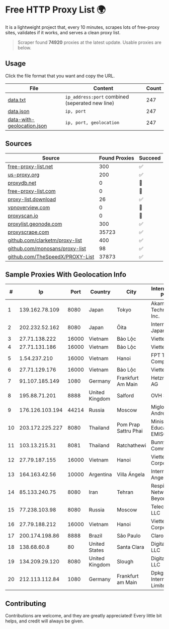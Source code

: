 
# Free HTTP Proxy List 🌍

It is a lightweight project that, every 10 minutes, scrapes lots of free-proxy sites, validates if it works, and serves a clean proxy list.


> Scraper found **74920** proxies at the latest update. Usable proxies are below.

## Usage

Click the file format that you want and copy the URL.


|File|Content|Count|
|----|-------|-----|
|[data.txt](https://raw.githubusercontent.com/themiralay/Proxy-List-World/master/data.txt)|`ip_address:port` combined (seperated new line)|247|
|[data.json](https://raw.githubusercontent.com/themiralay/Proxy-List-World/master/data.json)|`ip, port`|247|
|[data-with-geolocation.json](https://raw.githubusercontent.com/themiralay/Proxy-List-World/master/data-with-geolocation.json)|`ip, port, geolocation`|247|

## Sources

|Source|Found Proxies|Succeed|
|------|-------------|-------|
|[free-proxy-list.net](https://free-proxy-list.net)|300|✅|
|[us-proxy.org](https://www.us-proxy.org)|200|✅|
|[proxydb.net](http://proxydb.net)|0|🚫|
|[free-proxy-list.com](https://free-proxy-list.com/?page=&port=&type%5B%5D=http&type%5B%5D=https&up_time=0&search=Search)|0|🚫|
|[proxy-list.download](https://www.proxy-list.download/HTTP)|26|✅|
|[vpnoverview.com](https://vpnoverview.com/privacy/anonymous-browsing/free-proxy-servers)|0|🚫|
|[proxyscan.io](https://www.proxyscan.io)|0|🚫|
|[proxylist.geonode.com](https://proxylist.geonode.com/api/proxy-list?limit=300&page=1&sort_by=lastChecked&sort_type=desc&protocols=http,https)|300|✅|
|[proxyscrape.com](https://api.proxyscrape.com/v2/?request=displayproxies&protocol=http&timeout=10000&country=all&ssl=all&anonymity=all)|35723|✅|
|[github.com/clarketm/proxy-list](https://raw.githubusercontent.com/clarketm/proxy-list/master/proxy-list-raw.txt)|400|✅|
|[github.com/monosans/proxy-list](https://raw.githubusercontent.com/monosans/proxy-list/main/proxies/http.txt)|98|✅|
|[github.com/TheSpeedX/PROXY-List](https://raw.githubusercontent.com/TheSpeedX/PROXY-List/master/http.txt)|37873|✅|


## Sample Proxies With Geolocation Info

|#|Ip|Port|Country|City|Internet Service Provider|
|-|--|----|-------|----|-------------------------|
|1|139.162.78.109|8080|Japan|Tokyo|Akamai Technologies, Inc.|
|2|202.232.52.162|8080|Japan|Ōita|Internet Initiative Japan Inc.|
|3|27.71.138.222|16000|Vietnam|Bảo Lộc|Viettel Group|
|4|27.71.131.186|16000|Vietnam|Bảo Lộc|Viettel Group|
|5|1.54.237.210|16000|Vietnam|Hanoi|FPT Telecom Company|
|6|27.71.129.176|16000|Vietnam|Bảo Lộc|Viettel Group|
|7|91.107.185.149|1080|Germany|Frankfurt Am Main|Hetzner Online AG|
|8|195.88.71.201|8888|United Kingdom|Salford|OVH SAS|
|9|176.126.103.194|44214|Russia|Moscow|Miglovets Egor Andreevich|
|10|203.172.225.227|8080|Thailand|Pom Prap Sattru Phai|Ministry of Education - EMISC|
|11|103.13.215.31|8081|Thailand|Ratchathewi|Bunny Communications|
|12|27.79.187.155|16000|Vietnam|Hanoi|Viettel Corporation|
|13|164.163.42.56|10000|Argentina|Villa Ángela|Interret Villa Angela SRL|
|14|85.133.240.75|8080|Iran|Tehran|Respina Networks & Beyond PJSC|
|15|77.238.103.98|8080|Russia|Moscow|Telecom-Birzha, LLC|
|16|27.79.188.212|16000|Vietnam|Hanoi|Viettel Corporation|
|17|200.174.198.86|8888|Brazil|São Paulo|Claro S.A|
|18|138.68.60.8|80|United States|Santa Clara|DigitalOcean, LLC|
|19|134.209.29.120|8080|United Kingdom|Slough|DigitalOcean, LLC|
|20|212.113.112.84|1080|Germany|Frankfurt am Main|DpkgSoft International Limited|



## Contributing

Contributions are welcome, and they are greatly appreciated! Every
little bit helps, and credit will always be given.

